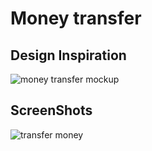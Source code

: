 # Money transfer
  
## Design Inspiration


![money transfer mockup](https://user-images.githubusercontent.com/38382273/119204257-a96c2200-ba9d-11eb-98e7-ab33b383b55f.png)

## ScreenShots

![transfer money](https://user-images.githubusercontent.com/38382273/119204278-b721a780-ba9d-11eb-9a32-228edb78aa8a.jpg)
